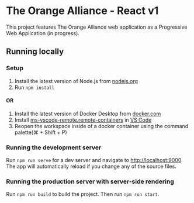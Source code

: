 # The Orange Alliance - React v1

This project features The Orange Alliance web application as a Progressive Web Application (in progress).

## Running locally

### Setup

1. Install the latest version of Node.js from [nodejs.org](https://nodejs.org/en/download/)
2. Run `npm install`

#### OR

1. Install the latest version of Docker Desktop from [docker.com](https://www.docker.com/get-started)
2. Install [ms-vscode-remote.remote-containers](https://marketplace.visualstudio.com/items?itemName=ms-vscode-remote.remote-containers) in [VS Code](https://code.visualstudio.com/)
3. Reopen the workspace inside of a docker container using the command palette(⌘ + Shift + P)

### Running the development server

Run `npm run serve` for a dev server and navigate to [http://localhost:9000](http://localhost:9000).<br/>
The app will automatically reload if you change any of the source files.

### Running the production server with server-side rendering

Run `npm run build` to build the project.
Then run `npm run start`.
